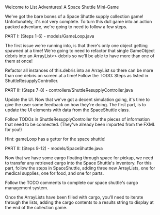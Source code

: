 Welcome to List Adventures! A Space Shuttle Mini-Game

We've got the bare bones of a Space Shuttle supply collection game! Unfortunately, it's not very complete. To turn this dull game into an action packed adventure, we're going to need to follow a few steps.

PART I: (Steps 1-6) - models/GameLoop.java

The first issue we're running into, is that there's only one object getting spawned at a time! We're going to need to refactor that single GameObject debris into an ArrayList<> debris so we'll be able to have more than one of them at once!

Refactor all instances of this.debris into an ArrayList so there can be more than one debris on screen at a time! Follow the TODO: Steps as listed in ShuttleResupplyController.

PART II: (Steps 7-8) - controllers/ShuttleResupplyController.java

Update the UI. Now that we've got a decent simulation going, it's time to give the user some feedback on how they're doing. The first part, is to update the UI elements with data from the SpaceShuttle class.

Follow TODOs in ShuttleResupplyController for the pieces of information that need to be connected. (They've already been imported from the FXML for you!)

Hint: gameLoop has a getter for the space shuttle!

PART II: (Steps 9-12) - models/SpaceShuttle.java

Now that we have some cargo floating through space for pickup, we need to transfer any retrieved cargo into the Space Shuttle's inventory. For this part, follow the steps in SpaceShuttle, adding three new ArrayLists, one for medical supplies, one for food, and one for parts.

Follow the TODO comments to complete our space shuttle's cargo management system.

Once the ArrayLists have been filled with cargo, you'll need to iterate through the lists, adding the cargo contents to a results string to display at the end of the collection game.

